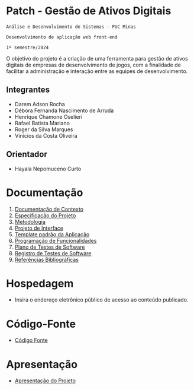 # Patch - Gestão de Ativos Digitais

`Análise e Desenvolvimento de Sistemas - PUC Minas`

`Desenvolvimento de aplicação web front-end`

`1º semestre/2024`

O objetivo do projeto é a criação de uma ferramenta para gestão de ativos digitais de empresas de desenvolvimento de jogos, com a finalidade de facilitar a administração e interação entre as equipes de desenvolvimento.

## Integrantes

* Darem Adson Rocha
* Débora Fernanda Nascimento de Arruda
* Henrique Chamone Oselieri 
* Rafael Batista Mariano 
* Roger da Silva Marques 
* Vinicios da Costa Oliveira 


## Orientador

* Hayala Nepomuceno Curto 

# Documentação

<ol>
<li><a href="documentos/01-Documentação de Contexto.md"> Documentação de Contexto</a></li>
<li><a href="documentos/02-Especificação do Projeto.md"> Especificação do Projeto</a></li>
<li><a href="documentos/03-Metodologia.md"> Metodologia</a></li>
<li><a href="documentos/04-Projeto de Interface.md"> Projeto de Interface</a></li>
<li><a href="documentos/05-Template padrão da Aplicação.md"> Template padrão da Aplicação</a></li>
<li><a href="documentos/06-Programação de Funcionalidades.md"> Programação de Funcionalidades</a></li>
<li><a href="documentos/07-Plano de Testes de Software.md"> Plano de Testes de Software</a></li>
<li><a href="documentos/08-Registro de Testes de Software.md"> Registro de Testes de Software</a></li>
<li><a href="documentos/09-Referências.md"> Referências Bibliográficas</a></li>
</ol>

# Hospedagem

* Insira o endereço eletrônico público de acesso ao conteúdo publicado. 

# Código-Fonte

* <a href="codigo-fonte/README.md">Código Fonte</a>

# Apresentação

* <a href="apresentacao/README.md">Apresentação do Projeto</a>
